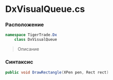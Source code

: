 
# DxVisualQueue.cs
### Расположение
```csharp
namespace TigerTrade.Dx  
    class DxVisualQueue
```

> Описание

### Синтаксис
```csharp
public void DrawRectangle(XPen pen, Rect rect)
```
